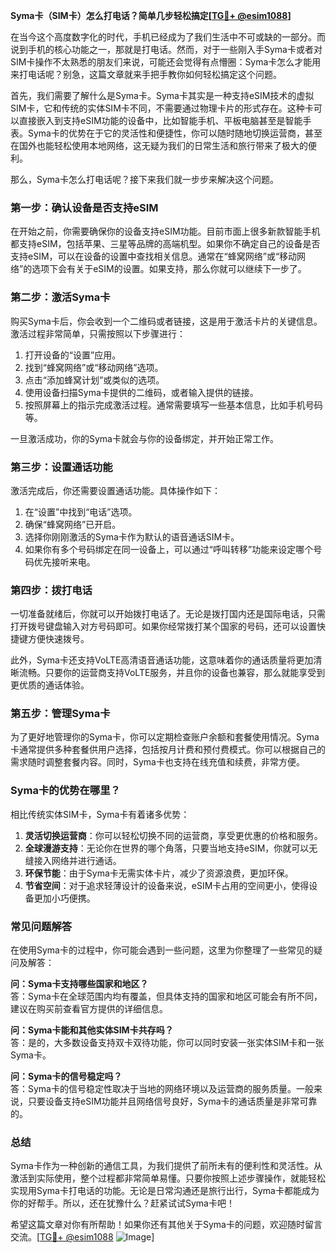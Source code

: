 **Syma卡（SIM卡）怎么打电话？简单几步轻松搞定[[TG💪+ @esim1088](https://t.me/s/esim1088)]**

在当今这个高度数字化的时代，手机已经成为了我们生活中不可或缺的一部分。而说到手机的核心功能之一，那就是打电话。然而，对于一些刚入手Syma卡或者对SIM卡操作不太熟悉的朋友们来说，可能还会觉得有点懵圈：Syma卡怎么才能用来打电话呢？别急，这篇文章就来手把手教你如何轻松搞定这个问题。

首先，我们需要了解什么是Syma卡。Syma卡其实是一种支持eSIM技术的虚拟SIM卡，它和传统的实体SIM卡不同，不需要通过物理卡片的形式存在。这种卡可以直接嵌入到支持eSIM功能的设备中，比如智能手机、平板电脑甚至是智能手表。Syma卡的优势在于它的灵活性和便捷性，你可以随时随地切换运营商，甚至在国外也能轻松使用本地网络，这无疑为我们的日常生活和旅行带来了极大的便利。

那么，Syma卡怎么打电话呢？接下来我们就一步步来解决这个问题。

### **第一步：确认设备是否支持eSIM**
在开始之前，你需要确保你的设备支持eSIM功能。目前市面上很多新款智能手机都支持eSIM，包括苹果、三星等品牌的高端机型。如果你不确定自己的设备是否支持eSIM，可以在设备的设置中查找相关信息。通常在“蜂窝网络”或“移动网络”的选项下会有关于eSIM的设置。如果支持，那么你就可以继续下一步了。

### **第二步：激活Syma卡**
购买Syma卡后，你会收到一个二维码或者链接，这是用于激活卡片的关键信息。激活过程非常简单，只需按照以下步骤进行：

1. 打开设备的“设置”应用。
2. 找到“蜂窝网络”或“移动网络”选项。
3. 点击“添加蜂窝计划”或类似的选项。
4. 使用设备扫描Syma卡提供的二维码，或者输入提供的链接。
5. 按照屏幕上的指示完成激活过程。通常需要填写一些基本信息，比如手机号码等。

一旦激活成功，你的Syma卡就会与你的设备绑定，并开始正常工作。

### **第三步：设置通话功能**
激活完成后，你还需要设置通话功能。具体操作如下：

1. 在“设置”中找到“电话”选项。
2. 确保“蜂窝网络”已开启。
3. 选择你刚刚激活的Syma卡作为默认的语音通话SIM卡。
4. 如果你有多个号码绑定在同一设备上，可以通过“呼叫转移”功能来设定哪个号码优先接听来电。

### **第四步：拨打电话**
一切准备就绪后，你就可以开始拨打电话了。无论是拨打国内还是国际电话，只需打开拨号键盘输入对方号码即可。如果你经常拨打某个国家的号码，还可以设置快捷键方便快速拨号。

此外，Syma卡还支持VoLTE高清语音通话功能，这意味着你的通话质量将更加清晰流畅。只要你的运营商支持VoLTE服务，并且你的设备也兼容，那么就能享受到更优质的通话体验。

### **第五步：管理Syma卡**
为了更好地管理你的Syma卡，你可以定期检查账户余额和套餐使用情况。Syma卡通常提供多种套餐供用户选择，包括按月计费和预付费模式。你可以根据自己的需求随时调整套餐内容。同时，Syma卡也支持在线充值和续费，非常方便。

### **Syma卡的优势在哪里？**
相比传统实体SIM卡，Syma卡有着诸多优势：

1. **灵活切换运营商**：你可以轻松切换不同的运营商，享受更优惠的价格和服务。
2. **全球漫游支持**：无论你在世界的哪个角落，只要当地支持eSIM，你就可以无缝接入网络并进行通话。
3. **环保节能**：由于Syma卡无需实体卡片，减少了资源浪费，更加环保。
4. **节省空间**：对于追求轻薄设计的设备来说，eSIM卡占用的空间更小，使得设备更加小巧便携。

### **常见问题解答**
在使用Syma卡的过程中，你可能会遇到一些问题，这里为你整理了一些常见的疑问及解答：

**问：Syma卡支持哪些国家和地区？**  
答：Syma卡在全球范围内均有覆盖，但具体支持的国家和地区可能会有所不同，建议在购买前查看官方提供的详细信息。

**问：Syma卡能和其他实体SIM卡共存吗？**  
答：是的，大多数设备支持双卡双待功能，你可以同时安装一张实体SIM卡和一张Syma卡。

**问：Syma卡的信号稳定吗？**  
答：Syma卡的信号稳定性取决于当地的网络环境以及运营商的服务质量。一般来说，只要设备支持eSIM功能并且网络信号良好，Syma卡的通话质量是非常可靠的。

### **总结**
Syma卡作为一种创新的通信工具，为我们提供了前所未有的便利性和灵活性。从激活到实际使用，整个过程都非常简单易懂。只要你按照上述步骤操作，就能轻松实现用Syma卡打电话的功能。无论是日常沟通还是旅行出行，Syma卡都能成为你的好帮手。所以，还在犹豫什么？赶紧试试Syma卡吧！

希望这篇文章对你有所帮助！如果你还有其他关于Syma卡的问题，欢迎随时留言交流。[[TG💪+ @esim1088](https://t.me/s/esim1088) ![Image](https://i.postimg.cc/4NQfJmqS/Snipaste-2025-05-13-00-14-12.png)]
